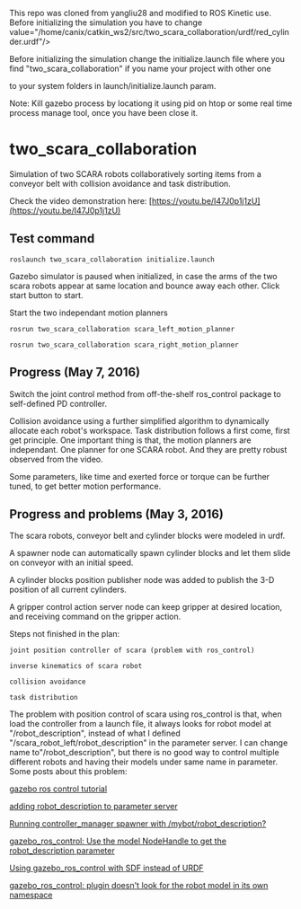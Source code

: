 This repo was cloned from yangliu28 and modified to ROS Kinetic use.
Before initializing the simulation you have to change value="/home/canix/catkin_ws2/src/two_scara_collaboration/urdf/red_cylinder.urdf"/>

Before initializing the simulation change the initialize.launch file where you find "two_scara_collaboration" if you name your project with other one

to your system folders in launch/initialize.launch param.

Note: Kill gazebo process by locationg it using pid on htop or some real time process manage tool, once you have been close it.

# two_scara_collaboration

Simulation of two SCARA robots collaboratively sorting items from a conveyor belt with collision avoidance and task distribution.

Check the video demonstration here: [https://youtu.be/I47J0p1j1zU](https://youtu.be/I47J0p1j1zU)

## Test command
```
roslaunch two_scara_collaboration initialize.launch
```
Gazebo simulator is paused when initialized, in case the arms of the two scara robots appear at same location and bounce away each other. Click start button to start.

Start the two independant motion planners
```
rosrun two_scara_collaboration scara_left_motion_planner
```
```
rosrun two_scara_collaboration scara_right_motion_planner
```


## Progress (May 7, 2016)
Switch the joint control method from off-the-shelf ros_control package to self-defined PD controller.

Collision avoidance using a further simplified algorithm to dynamically allocate each robot's workspace. Task distribution follows a first come, first get principle. One important thing is that, the motion planners are independant. One planner for one SCARA robot. And they are pretty robust observed from the video.

Some parameters, like time and exerted force or torque can be further tuned, to get better motion performance.


## Progress and problems (May 3, 2016)
The scara robots, conveyor belt and cylinder blocks were modeled in urdf.

A spawner node can automatically spawn cylinder blocks and let them slide on conveyor with an initial speed.

A cylinder blocks position publisher node was added to publish the 3-D position of all current cylinders.

A gripper control action server node can keep gripper at desired location, and receiving command on the gripper action.

Steps not finished in the plan:

    joint position controller of scara (problem with ros_control)

    inverse kinematics of scara robot

    collision avoidance

    task distribution

The problem with position control of scara using ros_control is that, when load the controller from a launch file, it always looks for robot model at "/robot_description", instead of what I defined "/scara_robot_left/robot_description" in the parameter server. I can change name to"/robot_description", but there is no good way to control multiple different robots and having their models under same name in parameter. Some posts about this problem:

[gazebo ros control tutorial](http://gazebosim.org/tutorials?tut=ros_control&cat=connect_ros)

[adding robot_description to parameter server](http://answers.ros.org/question/61479/adding-robot_description-to-parameter-server/)

[Running controller_manager spawner with /mybot/robot_description?](http://answers.ros.org/question/198929/running-controller_manager-spawner-with-mybotrobot_description/)

[gazebo_ros_control: Use the model NodeHandle to get the robot_description parameter](https://github.com/ros-simulation/gazebo_ros_pkgs/pull/134)

[Using gazebo_ros_control with SDF instead of URDF](http://answers.ros.org/question/223196/using-gazebo_ros_control-with-sdf-instead-of-urdf/)

[gazebo_ros_control: plugin doesn't look for the robot model in its own namespace](https://github.com/ros-simulation/gazebo_ros_pkgs/issues/112)





